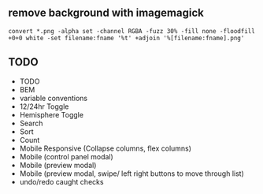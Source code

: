 ## remove background with imagemagick

`convert *.png -alpha set -channel RGBA -fuzz 30% -fill none -floodfill +0+0 white -set filename:fname '%t' +adjoin '%[filename:fname].png'`

## TODO

- TODO
- BEM
- variable conventions
- 12/24hr Toggle
- Hemisphere Toggle
- Search
- Sort
- Count
- Mobile Responsive (Collapse columns, flex columns)
- Mobile (control panel modal)
- Mobile (preview modal)
- Mobile (preview modal, swipe/ left right buttons to move through list)
- undo/redo caught checks
